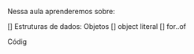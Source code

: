 Nessa aula aprenderemos sobre:


[] Estruturas de dados: Objetos
[] object literal
[] for..of

Códig